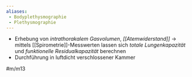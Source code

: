 ```yaml
---
aliases:
 - Bodyplethysmographie
 - Plethysmographie
---
```


- Erhebung von *intrathorakalem Gasvolumen*, *[[Atemwiderstand]]* → mittels [[Spirometrie]]-Messwerten lassen sich *totale Lungenkapazität* und *funktionelle Residualkapazität* berechnen
- Durchführung in luftdicht verschlossener Kammer

#m/m13